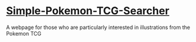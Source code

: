 # [Simple-Pokemon-TCG-Searcher](https://jihunkimcode.github.io/Simple-Pokemon-TCG-Searcher/)
A webpage for those who are particularly interested in illustrations from the Pokemon TCG
